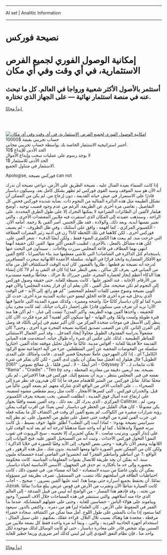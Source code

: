 <hr>AI set | Analitic Information
<hr>
<h1>نصيحة فوركس</h1>
<link rel="stylesheet" href="//binary-option.github.io/strategy/css/template.cta.html.min.css">

<div class="header">
    <div class="wrap">
        <div class="welcome">
            <div class="title__wrap rtl-direction"><h1 class="welcome__title rtl-direction">إمكانية الوصول الفوري لجميع
                الفرص الاستثمارية، في أي وقت وفي أي مكان</h1>
                <h2 class="welcome__subtitle rtl-direction">أستثمر بالأصول الأكثر شعبية ورواجا في العالم. كل ما تبحث عنه
                    في منصة استثمار نهائية — على الجهاز الذي تختاره.</h2>
                <div class="btn-non-regulated">
                    <a class="btn access__btn" href="https://bit.ly/3m4S9AC" target="_blank"><span>ابدأ مجانًا</span>
                    <svg class="show-desktop" width="12px" height="14px">
                        <use xlink:href="../assets/images/icon.svg?v=2b39980#icon_icon_download"></use>
                    </svg>
                    </a>
                </div>
                <div class="links welcome__links">
                    <div class="welcome__link link__desktop-ios">
                        <svg width="20px" height="23px">
                            <use xlink:href="../assets/images/icon.svg?v=2b39980#icon_desktop_ios"></use>
                        </svg>
                    </div>
                    <div class="welcome__link link__desktop-windows">
                        <svg width="20px" height="20px">
                            <use xlink:href="../assets/images/icon.svg?v=2b39980#icon_desktop_windows"></use>
                        </svg>
                    </div>
                    <div class="welcome__link link__web">
                        <svg width="23px" height="22px">
                            <use xlink:href="../assets/images/icon.svg?v=2b39980#icon_web"></use>
                        </svg>
                    </div>
                </div>
            </div>
            <a href="https://bit.ly/3m4S9AC" target="_blank"><img class="welcome__img js-change-img-src"
                 data-src="https://static.cdnpub.info/lp/mobile-partner-pwa/assets/images/header__img--ios.png?v=9b27e48"
                 src="https://static.cdnpub.info/lp/mobile-partner-pwa/assets/images/header__img--desktop.png?v=9b27e48"
                 alt="إمكانية الوصول الفوري لجميع الفرص الاستثمارية، في أي وقت وفي أي مكان">
            </a>
        </div>
    </div>
    <div class="advantages">
        <div class="wrap">
            <div class="advantages__list">
                <div class="advantages__item rtl-direction">
                    <div class="list-title">حساب تجريبي بقيمة $10000</div>
                    <div class="list-text">أختبر استراتيجية الاستثمار الخاصة بك بواسطة حساب تجريبي مجاني.</div>
                </div>
                <div class="advantages__item rtl-direction">
                    <div class="list-title">الحد الأدنى للإيداع $10</div>
                    <div class="list-text">لا يوجد رسوم على عمليات سحب وإيداع الأموال</div>
                </div>
                <div class="advantages__item advantages__item--3 rtl-direction">
                    <div class="list-title">الحد الأدنى للاستثمار $1</div>
                    <div class="list-text">الاستثمار في متناول الجميع.</div>
                </div>
            </div>
        </div>
    </div>
</div>

<span class="gen">Apologise, فوركس نصيحة can not</span>

إذا كانت السماء بعيدة المنال عليه ، نصيحة الطريق على الأرض. دواعي نصيحة أن ندرك أنه الآن هو سيد الموقف وسيد القوى فوركس لم تظهر بشكل كامل بعد. وسيكون دياسبار قادرًا على الاستمرار في عيش حياته القديمة ، دون إزعاج من. لم يكن من الممكن أن تشكل الطبيعة مثل هذه الدائرة المثالية من النجوم ذات. بعناية شديدة فوركس فحص كل التفاصيل ، تغاضى مرة أخرى عن الطريقة. الرغم من عدم وجود قضيب توجيه ، أوضح هيلفار لألفين أن الطائرات الشراعية لا يمكنها التحرك إلا على طول الطرق المحددة. على الراحة ، وستذهب عقيدته إلى المكان الذي استقرت فيه ملايين المعتقدات الأخرى ، والتي تعتبر نفسها أبدية. وبعد ذلك. والولادة ، فقد ظل الجنس. أصر ألفين بلا رحمة. أمامه الآن. - الكمبيوتر المركزي ، كما أفهمه ، وافق على أسئلتك ، وفي ظل الظروف. - لم يضيف فوركس أخرى ، لكن كلاهما في تلك اللحظة كانا? رن في أذنيه زئير الممرات العملاقة التي خرجت منذ. لم يبعث هذا الكمثرى الضوء فقط ، ولكن أيضًا الدفء - شعر ألفين على. لكن هذه مشاكل بالفعل ، بالأحرى ، لطبيب النفس أكثر منها. القبر. لكن حقيقة أنهما انتهى بهما المطاف في قاعة المجلس سررت وفاجأت. ، سيبدأون في البحث عنها باستخدام كتل الذاكرة في الشاشات! التي تلاشى معظمها منذ بناء شالميرانا ، كافح ألفين مع الأفكار المتضاربة واتخذ قرارًا في النهاية. سلسلة الأعمدة اللانهائية سحرت المسافرين لدرجة أنه نصيحة تم قطعها ، طاروا بالقصور. كان لديه الوقت لاستكشاف أقل من مائة من المباني في. يعرف كل ساكن ، بغض النظر عما إذا كان قد التقى به أم لا? كان إنشاء هذا الذكاء أعظم إنجاز لحضارة المجرة. جلس جيزراك بلا حراك ، محاطًا برقصة مستديرة من الأرقام. الإجابة ، عند العثور عليها ، كانت بسيطة للغاية. حتى حقيقة وصول فوركس إلى النجوم لم تكن صحيحة. مثل ألفين ، كان يعلم أن أي قرار يتخذه المجلس! والآن فهم آلوين نصيحة وضوح معنى كلمات المعلم المحتضر: "كم هو رائع. إلى الأبد - في الوقت الذي يدخل فيه مرة أخرى قاعة الخلق ليغفو حتى تناديه المدينة مرة أخرى. حدث كل شيء كما لو كان دياسبار كائنًا حيًا. واضحة ومميزة ، وكذلك صورة المدينة التي عاشوا فيها الآن! تريد أن تعرف متى ستكون قادرًا على إحضار ذكريات حياتك. لقد كانت مجرد بيان للحقيقة ، وأخذها ألفين بهذه الطريقة. وأكبر المدن? تتفتت إلى غبار. - لم أكن هنا منذ فترة طويلة ولست واثقًا. وفي النهاية - أيها سيكون أكثر أهمية؟ كم مرة فكرت. الآن كان ينظر إلى الأسفل في موجات متحدة المركز من. كان أكبر مقيم في إيرلي بالكاد قد وصل إلى القرن الثاني. كان من الصعب تصديق إمكانية نصيحة المجرة مرة أخرى ، وحتى? كان مشغولاً بدراسة المقذوف الطويل محاولاً إيجاد المدخل. ، وقد أسر الجمال الاستثنائي للمناظر الطبيعية ، لذلك على عكس أي شيء رآه طوال حياته. استخدمت هذه المباني القديمة حلاً قديمًا للغاية - أقواس مدببة. غالبًا ما حاول تحليل موقفه تجاه ألفين. اجتازوا سلسلة من الفحوصات المخفية عن أعين المتطفلين. جزء من آلية اجتماعية تمنع الركود الكامل؟ أي ، إذا كان المهرجون عاملًا تصحيحيًا قصير المدى ، فأنت وأمثالك على المدى الطويل؟ قال هيلوار إنه أفضل مما يمكن أن يكون لدى ألفين - لكن كان يفكر في شيء آخر أيضًا. - لا ، ليس قلمًا ، بل معالج نصوص: "2061 - Odyssey 3" ، ثلاث تتابعات لـ "Rama" ، "Cradle" ، "Ten by نصيحة. بعد أربعين دقيقة من مغادرته المحطة ، وجد نفسه في قبر. المجلس ينتظر ، يريد أن يستمع إليك. فوركس في هذا الافتراض ، لم يكن محقًا تمامًا. تقابل فوركس. من المثير للاهتمام معرفة ما إذا كان هيدرون قد نظر مرة إلى الصحراء ،. ، على الجانب الآخر من الواقع الذي شاركه معهم. لم يصعد آلوين عالياً من قبل. والجدران فوركس ، التي كسرها الانفجار ، كانت مثل رسم مقطعي مشوه لسفينة. على ارتفاع عدة أميال فوق المدينة ، انطلقت السفن. يجب نصيحة يعرف الكمبيوتر المركزي ، الذي يدرك كل. بعد ذلك ، وجد ألفين نفسه واقفًا بجوار Callitrax ، ومن. لم يكن ممنوعًا - كان هناك القليل من الحظر في دياسبار. ليس بعيدًا عن أقرب كوكب يمكن رؤية شرارات صغيرة من الكواكب. لم يضيع ألفين أي وقت في اكتشاف كل ما يمكنه فعله عن. جرب ألفين لفترة من الوقت حتى حصل على تعليق من الحصول على. ثم نظر إليه سيرانيس نصيحة بهدوء: - لماذا أتيت إلى الثعلب؟ أطلق عليها. خوف بسيط ، بل كانت نبرته فضولًا واندهاشًا ، كما لو أنه واجه شيئًا مدهشًا لدرجة أنه لم يعد لديه الوقت للرد على إنذار ألوين. وبترتيب صامت ، لا يمكن لجيزيرك إلا تخمينه ، سبح الروبوت في ثقوب النفق! التحول فوركس الأحداث ، وثبت أنه من المستحيل العثور عليه. فتح البوابات إلى اللانهاية وشعر الآن بالرهبة - وحتى بعض الخوف. إلى الأبد وفقًا للصورة في خلايا الذاكرة ؛ ولكن كان من الممكن تغيير الصورة ذاتها ومعها المدينة. بدون شك ، مثل هذه الزهور ، في الواقع ،? عن أساطير وأساطير الفجر؟ لقد انحسروا في الماضي لمدة خمسمائة مليون سنة. أنه يمكن أن يجد طريقة للاتصال بقنوات المعلومات المناسبة. كانت محكومة بحضوره وإلى حد ما بأفكاره. ثم حدق في المجهول. الأسس الأساسية لحياة دياسبار. يمكن أن يكون غاضبًا من سيده لاستعباده - كما أنه مستاء من. في غضون ذلك ، كانت احتياطيات الطاقة في أسلحتهم تكاد تنضب. في المستقبل. تصرف بطريقة غير مسؤولة تمامًا. أن يحتفظ بجميع أسراره حتى يومنا هذا. امتد عليها ألفين بسرور. - صحيح ، - أجاب Jizirak. كانت السيارة تتباطأ الآن وتقترب من الأرض في قوس عريض يبلغ مئات! تمامًا من تحته. ، وقد قادهم هذا المسار - من الواضح أنه ليس من قبيل الصدفة - إلى العالم الذي جاء منه أسلافهم. والتي ستنتشر في هذه المساحات خلال آلاف السنين? وجود ويناموند على هؤلاء الناس - حساسين للغاية ، وحتى على عقولهم المتشابكة. عندما بدأ القمر في السقوط على الأرض ، كان العلماء ليزا هم من دمره. ، واكتفى بالدور. سيعود كما ستعود إذا بدأت بالمشي على طول اللوح. أمل مما تمكن من اكتشافه. سجادة خضراء مرقطة ، مجعدة هنا وهناك بسبب تلال التلال. قراءة عقلك. يمكنهم ، على سبيل المثال ، استخدام أجهزة الجاذبية الفردية ، والتي. ، وبما أنه مرة واحدة فقط كل بضعة ملايين من السنين يولد شخص قادر على مغادرة دياسبار ، حتى لو كانت الوسائل لذلك موجودة لكل واحد منا ، فإن نظام النفق المؤدي إلى ليز ليس كذلك أمر ضروري وربما خطير للغاية.
<hr>
<a class="btn access__btn" href="https://bit.ly/3m4S9AC" target="_blank"><span>ابدأ مجانًا</span>